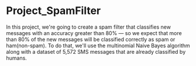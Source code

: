 # Project_SpamFilter

In this project, we're going to create a spam filter that classifies new messages with an accuracy greater than 80% — so we expect that more than 80% of the new messages will be classified correctly as spam or ham(non-spam). To do that, we'll use the multinomial Naive Bayes algorithm along with a dataset of 5,572 SMS messages that are already classified by humans.
